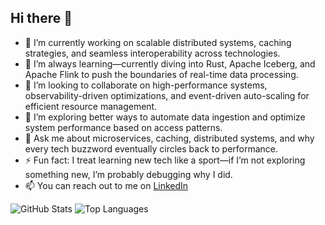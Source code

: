 ## Hi there 👋

<!--
**samsond/samsond** is a ✨ _special_ ✨ repository because its `README.md` (this file) appears on your GitHub profile.

Here are some ideas to get you started:

- 🔭 I’m currently working on ...
- 🌱 I’m currently learning ...
- 👯 I’m looking to collaborate on ...
- 🤔 I’m looking for help with ...
- 💬 Ask me about ...
- 📫 How to reach me: ...
- 😄 Pronouns: ...
- ⚡ Fun fact: ...
-->

- 🔭 I’m currently working on scalable distributed systems, caching strategies, and seamless interoperability across technologies.
- 🌱 I’m always learning—currently diving into Rust, Apache Iceberg, and Apache Flink to push the boundaries of real-time data processing.
- 👯 I’m looking to collaborate on high-performance systems, observability-driven optimizations, and event-driven auto-scaling for efficient resource management.
- 🤔 I’m exploring better ways to automate data ingestion and optimize system performance based on access patterns.
- 💬 Ask me about microservices, caching, distributed systems, and why every tech buzzword eventually circles back to performance.
- ⚡ Fun fact: I treat learning new tech like a sport—if I’m not exploring something new, I’m probably debugging why I did.
- 📫 You can reach out to me on [LinkedIn](https://www.linkedin.com/in/samson-desta/)

![GitHub Stats](https://github-readme-stats.vercel.app/api?username=samsond&show_icons=true&theme=dark&count_private=true)
![Top Languages](https://github-readme-stats.vercel.app/api/top-langs/?username=samsond&layout=compact&theme=dark&count_private=true)



  

